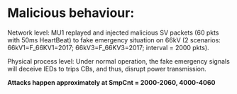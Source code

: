 # Malicious behaviour:

Network level: MU1 replayed and injected malicious SV packets (60 pkts with 50ms HeartBeat) to fake emergency situation on 66kV (2 scenarios: 66kV1=F_66KV1=2017; 66kV3=F_66KV3=2017; interval = 2000 pkts).

Physical process level: Under normal operation, the fake emergency signals will deceive IEDs to trips CBs, and thus, disrupt power transmission.

**Attacks happen approximately at SmpCnt = 2000-2060, 4000-4060**